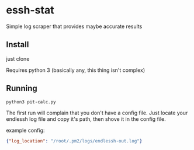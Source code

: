 # essh-stat

Simple log scraper that provides maybe accurate results

## Install
just clone

Requires python 3 (basically any, this thing isn't complex)

## Running

`python3 pit-calc.py`

The first run will complain that you don't have a config file.
Just locate your endlessh log file and copy it's path, then shove it in the config file.

example config:

```json
{"log_location": "/root/.pm2/logs/endlessh-out.log"}
```
